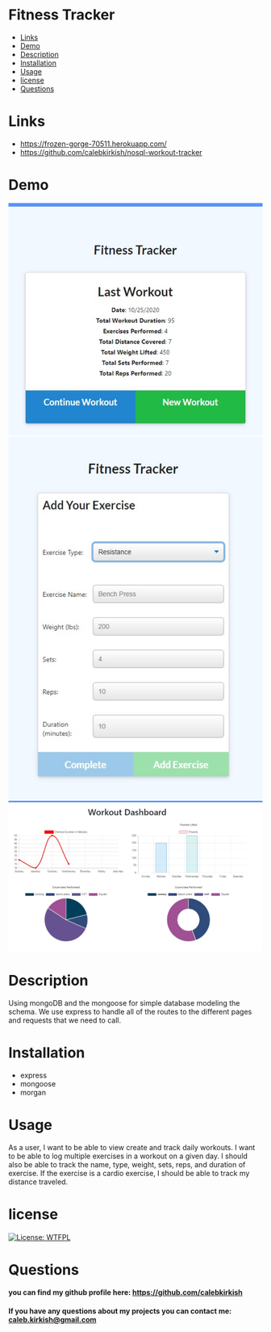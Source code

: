 # Fitness Tracker
- [Links](#links)
- [Demo](#demo)
- [Description](#description)
- [Installation](#installation)
- [Usage](#usage)
- [license](#license)
- [Questions](#questions)

# Links
- https://frozen-gorge-70511.herokuapp.com/
- https://github.com/calebkirkish/nosql-workout-tracker

# Demo
![fitness tracker](https://github.com/calebkirkish/nosql-workout-tracker/blob/main/public/assets/fitness_tracker.jpg?raw=true)
![add exercise modal](https://github.com/calebkirkish/nosql-workout-tracker/blob/main/public/assets/add-exercise-modal.jpg?raw=true)
![dashboard chart](https://github.com/calebkirkish/nosql-workout-tracker/blob/main/public/assets/workout_Dashboard.jpg?raw=true)



# Description
   Using mongoDB and the mongoose for simple database modeling the schema. We use express to handle all of the routes to the different pages and requests that we need to call.

# Installation
- express
- mongoose
- morgan
# Usage
   As a user, I want to be able to view create and track daily workouts. I want to be able to log multiple exercises in a workout on a given day. I should also be able to track the name, type, weight, sets, reps, and duration of exercise. If the exercise is a cardio exercise, I should be able to track my distance traveled.

# license
  #### 
  [![License: WTFPL](https://img.shields.io/badge/License-WTFPL-darkgreen.svg)](http://www.wtfpl.net/about/)
  
# Questions
  #### you can find my github profile here: https://github.com/calebkirkish
  #### If you have any questions about my projects you can contact me: caleb.kirkish@gmail.com
  
